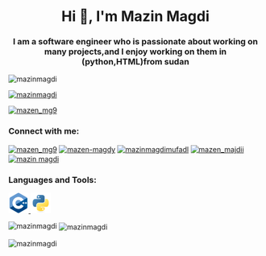 <h1 align="center">Hi 👋, I'm Mazin Magdi</h1>
<h3 align="center">I am a software engineer who is passionate about working on many projects,and I enjoy working on them in (python,HTML)from sudan</h3>

<p align="left"> <img src="https://komarev.com/ghpvc/?username=mazinmagdi&label=Profile%20views&color=0e75b6&style=flat" alt="mazinmagdi" /> </p>

<p align="left"> <a href="https://github.com/ryo-ma/github-profile-trophy"><img src="https://github-profile-trophy.vercel.app/?username=mazinmagdi" alt="mazinmagdi" /></a> </p>

<p align="left"> <a href="https://twitter.com/mazen_mg9" target="blank"><img src="https://img.shields.io/twitter/follow/mazen_mg9?logo=twitter&style=for-the-badge" alt="mazen_mg9" /></a> </p>

<h3 align="left">Connect with me:</h3>
<p align="left">
<a href="https://twitter.com/mazen_mg9" target="blank"><img align="center" src="https://raw.githubusercontent.com/rahuldkjain/github-profile-readme-generator/master/src/images/icons/Social/twitter.svg" alt="mazen_mg9" height="30" width="40" /></a>
<a href="https://linkedin.com/in/mazen-magdy" target="blank"><img align="center" src="https://raw.githubusercontent.com/rahuldkjain/github-profile-readme-generator/master/src/images/icons/Social/linked-in-alt.svg" alt="mazen-magdy" height="30" width="40" /></a>
<a href="https://fb.com/mazinmagdimufadl" target="blank"><img align="center" src="https://raw.githubusercontent.com/rahuldkjain/github-profile-readme-generator/master/src/images/icons/Social/facebook.svg" alt="mazinmagdimufadl" height="30" width="40" /></a>
<a href="https://instagram.com/mazen_majdii" target="blank"><img align="center" src="https://raw.githubusercontent.com/rahuldkjain/github-profile-readme-generator/master/src/images/icons/Social/instagram.svg" alt="mazen_majdii" height="30" width="40" /></a>
<a href="https://www.youtube.com/c/mazin magdi" target="blank"><img align="center" src="https://raw.githubusercontent.com/rahuldkjain/github-profile-readme-generator/master/src/images/icons/Social/youtube.svg" alt="mazin magdi" height="30" width="40" /></a>
</p>

<h3 align="left">Languages and Tools:</h3>
<p align="left"> <a href="https://www.w3schools.com/cpp/" target="_blank" rel="noreferrer"> <img src="https://raw.githubusercontent.com/devicons/devicon/master/icons/cplusplus/cplusplus-original.svg" alt="cplusplus" width="40" height="40"/> </a> <a href="https://www.python.org" target="_blank" rel="noreferrer"> <img src="https://raw.githubusercontent.com/devicons/devicon/master/icons/python/python-original.svg" alt="python" width="40" height="40"/> </a> </p>

<p><img align="left" src="https://github-readme-stats.vercel.app/api/top-langs?username=mazinmagdi&show_icons=true&locale=en&layout=compact" alt="mazinmagdi" /></p>

<p>&nbsp;<img align="center" src="https://github-readme-stats.vercel.app/api?username=mazinmagdi&show_icons=true&locale=en" alt="mazinmagdi" /></p>

<p><img align="center" src="https://github-readme-streak-stats.herokuapp.com/?user=mazinmagdi&" alt="mazinmagdi" /></p>


